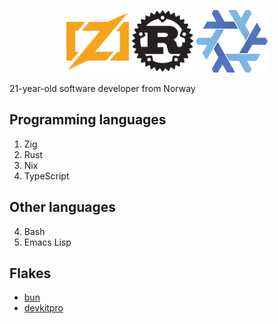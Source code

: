 <p align="center">
    <img width="100" height="100" src="zig.webp">
    <img width="100" height="100" src="rust.webp">
    <img width="115" height="100" src="nix.webp">
</p>

21-year-old software developer from Norway

## Programming languages

1. Zig
2. Rust
3. Nix
4. TypeScript

## Other languages

4. Bash
6. Emacs Lisp

## Flakes

- [bun](https://github.com/knarkzel/bun-flake)
- [devkitpro](https://github.com/knarkzel/devkitnix)
